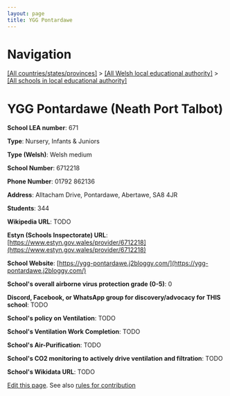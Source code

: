 ```yaml
---
layout: page
title: YGG Pontardawe
---
```

# Navigation

[[All countries/states/provinces]](../../..) > [[All Welsh local educational authority]](../..) > [[All schools in local educational authority]](..)

# YGG Pontardawe (Neath Port Talbot)

**School LEA number**: 671

**Type**: Nursery, Infants & Juniors

**Type (Welsh)**: Welsh medium

**School Number**: 6712218

**Phone Number**: 01792 862136

**Address**: Alltacham Drive, Pontardawe, Abertawe, SA8 4JR

**Students**: 344

**Wikipedia URL**: TODO

**Estyn (Schools Inspectorate) URL**: [https://www.estyn.gov.wales/provider/6712218](https://www.estyn.gov.wales/provider/6712218)

**School Website**: [https://ygg-pontardawe.j2bloggy.com/](https://ygg-pontardawe.j2bloggy.com/)

**School's overall airborne virus protection grade (0-5)**: 0

**Discord, Facebook, or WhatsApp group for discovery/advocacy for THIS school**: TODO

**School's policy on Ventilation**: TODO

**School's Ventilation Work Completion**: TODO

**School's Air-Purification**: TODO

**School's CO2 monitoring to actively drive ventilation and filtration**: TODO

**School's Wikidata URL**: TODO




[Edit this page](https://github.com/ventilate-schools/Wales/edit/prif/./Neath_Port_Talbot/YGG_Pontardawe.md). See also [rules for contribution](../../../contribution-rules/)